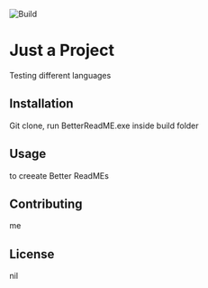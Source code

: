 ![Build](https://img.shields.io/badge/build-passing-brightgreen)

# Just a Project

Testing different languages

## Installation
Git clone, run BetterReadME.exe inside build folder

## Usage
to creeate Better ReadMEs

## Contributing
me

## License
nil

